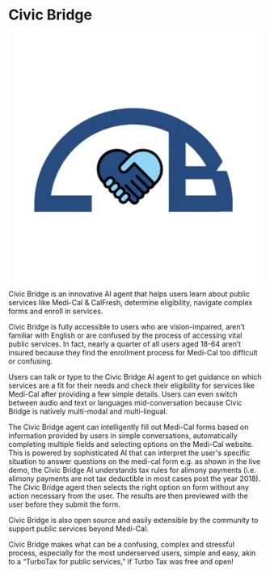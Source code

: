 # Civic Bridge
![Logo](static/cb_logo.png)  
Civic Bridge is an innovative AI agent that helps users learn about public services like Medi-Cal & CalFresh, determine eligibility, navigate complex forms and enroll in services.  
  
Civic Bridge is fully accessible to users who are vision-impaired, aren’t familiar with English or are confused by the process of accessing vital public services. In fact, nearly a quarter of all users aged 18-64 aren’t insured because they find the enrollment process for Medi-Cal too difficult or confusing.  
  
Users can talk or type to the Civic Bridge AI agent to get guidance on which services are a fit for their needs and check their eligibility for services like Medi-Cal after providing a few simple details. Users can even switch between audio and text or languages mid-conversation because Civic Bridge is natively multi-modal and multi-lingual. 
  
The Civic Bridge agent can intelligently fill out Medi-Cal forms based on information provided by users in simple conversations, automatically completing multiple fields and selecting options on the Medi-Cal website. This is powered by sophisticated AI that can interpret the user's specific situation to answer questions on the medi-cal form e.g. as shown in the live demo, the Civic Bridge AI understands tax rules for alimony payments (i.e. alimony payments are not tax deductible in most cases post the year 2018). The Civic Bridge agent then selects the right option on form without any action necessary from the user. The results are then previewed with the user before they submit the form.  
  
Civic Bridge is also open source and easily extensible by the community to support public services beyond Medi-Cal.  
  
Civic Bridge makes what can be a confusing, complex and stressful process, especially for the most underserved users, simple and easy, akin to a “TurboTax for public services,” if Turbo Tax was free and open!  
